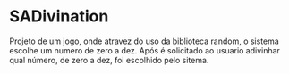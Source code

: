 # SADivination
Projeto de um jogo, onde atravez do uso da biblioteca random, o sistema escolhe um numero de zero a dez. Após é solicitado ao usuario adivinhar qual número, de zero a dez, foi escolhido pelo sitema. 
